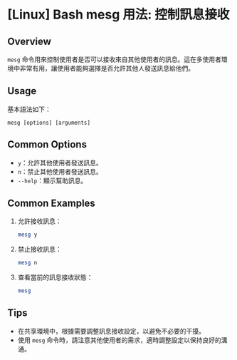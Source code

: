 # [Linux] Bash mesg 用法: 控制訊息接收

## Overview
`mesg` 命令用來控制使用者是否可以接收來自其他使用者的訊息。這在多使用者環境中非常有用，讓使用者能夠選擇是否允許其他人發送訊息給他們。

## Usage
基本語法如下：
```
mesg [options] [arguments]
```

## Common Options
- `y`：允許其他使用者發送訊息。
- `n`：禁止其他使用者發送訊息。
- `--help`：顯示幫助訊息。

## Common Examples
1. 允許接收訊息：
   ```bash
   mesg y
   ```

2. 禁止接收訊息：
   ```bash
   mesg n
   ```

3. 查看當前的訊息接收狀態：
   ```bash
   mesg
   ```

## Tips
- 在共享環境中，根據需要調整訊息接收設定，以避免不必要的干擾。
- 使用 `mesg` 命令時，請注意其他使用者的需求，適時調整設定以保持良好的溝通。